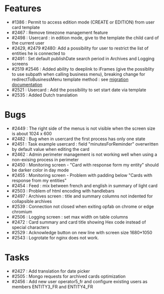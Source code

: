 # Features

- #1386 : Permit to access edition mode (CREATE or EDITION) from user card template
- #2467 : Remove timezone management feature
- #2498 : Usercard : in edition mode, give to the template the child card of the current user
- #2429, #2479 #2480: Add a possibility for user to restrict the list of entities he is connected to
- #2491 : Set default publishDate search period in Archives and Logging screens
- #2519 #2546 : Added ability to deeplink to iFrames (give the possiblity to use subpath when calling business menu), breaking change for redirectToBusinessMenu template method : see [migration documentation](https://opfab.github.io/documentation/archives/3.4.1.RELEASE/docs/single_page_doc.html#_migration_guide_from_release_3_4_0_to_release_3_5_0)
- #2521 : Usercard : Add the possibility to set start date via template
- #2535 : Added Dutch translation

# Bugs

- #2449 : The right side of the menus is not visible when the screen size is about 1024 x 600
- #2482 : Bug when in usercard the first process has only one state
- #2451 : Task example usercard : field "minutesForReminder" overwritten by default value when editing the card
- #2462 : Admin perimeter management is not working well when using a non-exising process in perimeter
- #2450 : Monitoring screen - "Card with response form my entity" should be darker color in day mode
- #2455 : Monitoring screen - Problem with padding below "Cards with response from my entities"
- #2454 : Feed : mix between french and english in summary of light card
- #2503 : Problem of html encoding with handlebars
- #2497 : Archives screen : title and summary columns not indented for collapsible archives
- #2539 : Connection not closed when exiting opfab on chrome or edge chromium
- #2506 : Logging screen : set max width on table columns
- #2472 : Card summary and card title showing Hex code instead of special characters
- #2529 : Acknowledge button on new line with screen size 1680*1050
- #2543 : Logrotate for nginx does not work.

# Tasks

- #2427 : Add translation for date picker
- #2505 : Mongo requests for archived cards optimization
- #2456 : Add new user operator5_fr and configure existing users as members ENTITY3_FR and ENTITY4_FR
